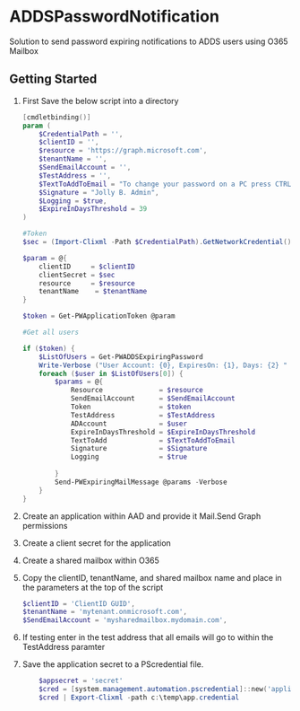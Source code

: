 # ADDSPasswordNotification
Solution to send password expiring notifications to ADDS users using O365 Mailbox

## Getting Started

1. First Save the below script into a directory

    ```PowerShell
    [cmdletbinding()]
    param (
        $CredentialPath = '',
        $clientID = '',
        $resource = 'https://graph.microsoft.com',
        $tenantName = '',
        $SendEmailAccount = '',
        $TestAddress = '',
        $TextToAddToEmail = "To change your password on a PC press CTRL ALT Delete and choose Change Password",
        $Signature = "Jolly B. Admin",
        $Logging = $true,
        $ExpireInDaysThreshold = 39
    )

    #Token
    $sec = (Import-Clixml -Path $CredentialPath).GetNetworkCredential().Password

    $param = @{
        clientID     = $clientID
        clientSecret = $sec
        resource     = $resource
        tenantName    = $tenantName
    }

    $token = Get-PWApplicationToken @param

    #Get all users

    if ($token) {
        $ListOfUsers = Get-PWADDSExpiringPassword
        Write-Verbose ("User Account: {0}, ExpiresOn: {1}, Days: {2} " -f $ListOfUsers[0].Name, $ListOfUsers[0].PasswordExpiresOn, $ListOfUsers[0].PasswordDaystoExpire)
        foreach ($user in $ListOfUsers[0]) {
            $params = @{
                Resource              = $resource
                SendEmailAccount      = $SendEmailAccount
                Token                 = $token
                TestAddress           = $TestAddress
                ADAccount             = $user
                ExpireInDaysThreshold = $ExpireInDaysThreshold
                TextToAdd             = $TextToAddToEmail
                Signature             = $Signature
                Logging               = $true
                
            }
            Send-PWExpiringMailMessage @params -Verbose
        }
    }
    ```

2. Create an application within AAD and provide it Mail.Send Graph permissions

3. Create a client secret for the application

4. Create a shared mailbox within O365

5. Copy the clientID, tenantName, and shared mailbox name and place in the parameters at the top of the script

    ```PowerShell
    $clientID = 'ClientID GUID',
    $tenantName = 'mytenant.onmicrosoft.com',
    $SendEmailAccount = 'mysharedmailbox.mydomain.com',
    ```

6. If testing enter in the test address that all emails will go to within the TestAddress paramter

7. Save the application secret to a PScredential file.

    ```PowerShell
        $appsecret = 'secret'
        $cred = [system.management.automation.pscredential]::new('application',(Convertto-SecureString $appsecret -asplaintext -force))
        $cred | Export-Clixml -path c:\temp\app.credential
    ```
